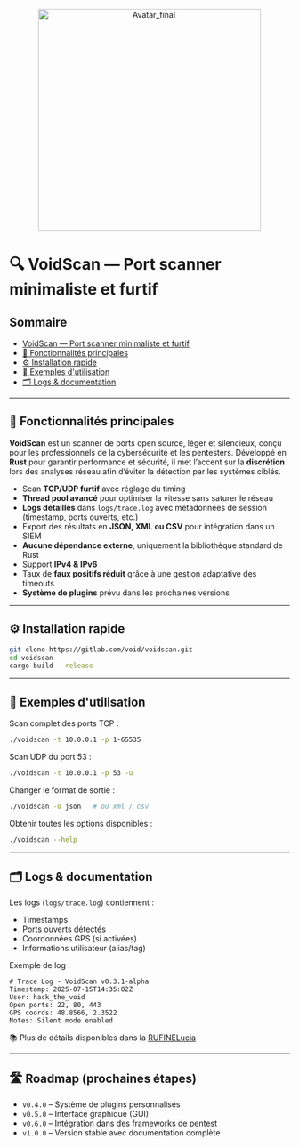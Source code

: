 
<p align="center">
  <img src="assets/lucia-rufine-logo.jpg.jpg" alt="Avatar_final" width="400"/>
</p>

# 🔍 VoidScan — Port scanner minimaliste et furtif

## Sommaire
- [VoidScan — Port scanner minimaliste et furtif](#-voidscan--port-scanner-minimaliste-et-furtif)
- [🧰 Fonctionnalités principales](#-fonctionnalités-principales)
- [⚙️ Installation rapide](#️-installation-rapide)
- [🚀 Exemples d'utilisation](#-exemples-dutilisation)
- [🗂️ Logs & documentation](#️-logs--documentation)

---

## 🧰 Fonctionnalités principales

**VoidScan** est un scanner de ports open source, léger et silencieux, conçu pour les professionnels de la cybersécurité et les pentesters. Développé en **Rust** pour garantir performance et sécurité, il met l’accent sur la **discrétion** lors des analyses réseau afin d’éviter la détection par les systèmes ciblés.

- Scan **TCP/UDP furtif** avec réglage du timing  
- **Thread pool avancé** pour optimiser la vitesse sans saturer le réseau  
- **Logs détaillés** dans `logs/trace.log` avec métadonnées de session (timestamp, ports ouverts, etc.)  
- Export des résultats en **JSON, XML ou CSV** pour intégration dans un SIEM  
- **Aucune dépendance externe**, uniquement la bibliothèque standard de Rust  
- Support **IPv4 & IPv6**  
- Taux de **faux positifs réduit** grâce à une gestion adaptative des timeouts  
- **Système de plugins** prévu dans les prochaines versions  

---

## ⚙️ Installation rapide

```bash
git clone https://gitlab.com/void/voidscan.git
cd voidscan
cargo build --release
```

---

## 🚀 Exemples d'utilisation

Scan complet des ports TCP :

```bash
./voidscan -t 10.0.0.1 -p 1-65535
```

Scan UDP du port 53 :

```bash
./voidscan -t 10.0.0.1 -p 53 -u
```

Changer le format de sortie :

```bash
./voidscan -o json   # ou xml / csv
```

Obtenir toutes les options disponibles :

```bash
./voidscan --help
```

---

## 🗂️ Logs & documentation

Les logs (`logs/trace.log`) contiennent :
- Timestamps
- Ports ouverts détectés
- Coordonnées GPS (si activées)
- Informations utilisateur (alias/tag)

Exemple de log :

```
# Trace Log - VoidScan v0.3.1-alpha
Timestamp: 2025-07-15T14:35:02Z
User: hack_the_void
Open ports: 22, 80, 443
GPS coords: 48.8566, 2.3522
Notes: Silent mode enabled
```

📚 Plus de détails disponibles dans la [RUFINELucia](https://github.com/RUFINELucia)

---

## 🛣️ Roadmap (prochaines étapes)

- `v0.4.0` – Système de plugins personnalisés  
- `v0.5.0` – Interface graphique (GUI)  
- `v0.6.0` – Intégration dans des frameworks de pentest  
- `v1.0.0` – Version stable avec documentation complète  
